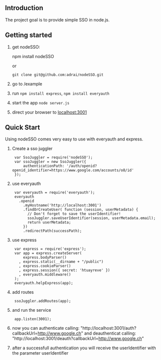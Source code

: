 ## Introduction

The project goal is to provide simple SSO in node.js. 

## Getting started

1. get nodeSSO:
    
    npm install nodeSSO

    or

    `git clone git@github.com:adrai/nodeSSO.git`
    
2. go to /example
    
3. run `npm install express`, `npm install everyauth`

4. start the app `node server.js`

5. direct your browser to [localhost:3001](http://localhost:3001)

## Quick Start

Using nodeSSO comes very easy to use with everyauth and express.

1. Create a sso juggler
	
        var SsoJuggler = require('nodeSSO');
		var ssoJuggler = new SsoJuggler({
			authenticationPath: '/auth/openid?openid_identifier=https://www.google.com/accounts/o8/id'
		});
	
2. use everyauth

		var everyauth = require('everyauth');
		everyauth
		  .openid
			.myHostname('http://localhost:3001')
			.findOrCreateUser( function (session, userMetadata) {
			  // Don't forget to save the userIdentifier!
			  ssoJuggler.saveUserIdentifier(session, userMetadata.email);
			  return userMetadata;
			})
			.redirectPath(successPath);
		
3. use express

		var express = require('express');
		var app = express.createServer(
			express.bodyParser()
		  , express.static(__dirname + "/public")
		  , express.cookieParser()
		  , express.session({ secret: 'htuayreve' })
		  , everyauth.middleware()
		);
		everyauth.helpExpress(app);

4. add routes

		ssoJuggler.addRoutes(app);
	
5. and run the service

		app.listen(3001);
	
6. now you can authenticate calling: "http://localhost:3001/auth?callbackUrl=http://www.google.ch" 
	and 
	deauthenticat calling: "http://localhost:3001/deauth?callbackUrl=http://www.google.ch"

7. after a successfull authentication you will receive the userIdentifier with the parameter userIdentifier
